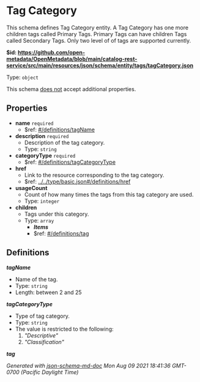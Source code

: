 # Tag Category

This schema defines Tag Category entity. A Tag Category has one more children tags called Primary Tags. Primary Tags can have children Tags called Secondary Tags. Only two level of of tags are supported currently.

<b id="httpsgithub.comopen-metadataopenmetadatablobmaincatalog-rest-servicesrcmainresourcesjsonschemaentitytagstagcategory.json">&#36;id: https://github.com/open-metadata/OpenMetadata/blob/main/catalog-rest-service/src/main/resources/json/schema/entity/tags/tagCategory.json</b>

Type: `object`

This schema <u>does not</u> accept additional properties.

## Properties
 - <b id="#https://github.com/open-metadata/OpenMetadata/blob/main/catalog-rest-service/src/main/resources/json/schema/entity/tags/tagCategory.json/properties/name">name</b> `required`
	 - &#36;ref: [#/definitions/tagName](#/definitions/tagName)
 - <b id="#https://github.com/open-metadata/OpenMetadata/blob/main/catalog-rest-service/src/main/resources/json/schema/entity/tags/tagCategory.json/properties/description">description</b> `required`
	 - Description of the tag category.
	 - Type: `string`
 - <b id="#https://github.com/open-metadata/OpenMetadata/blob/main/catalog-rest-service/src/main/resources/json/schema/entity/tags/tagCategory.json/properties/categoryType">categoryType</b> `required`
	 - &#36;ref: [#/definitions/tagCategoryType](#/definitions/tagCategoryType)
 - <b id="#https://github.com/open-metadata/OpenMetadata/blob/main/catalog-rest-service/src/main/resources/json/schema/entity/tags/tagCategory.json/properties/href">href</b>
	 - Link to the resource corresponding to the tag category.
	 - &#36;ref: [../../type/basic.json#/definitions/href](#....typebasic.jsondefinitionshref)
 - <b id="#https://github.com/open-metadata/OpenMetadata/blob/main/catalog-rest-service/src/main/resources/json/schema/entity/tags/tagCategory.json/properties/usageCount">usageCount</b>
	 - Count of how many times the tags from this tag category are used.
	 - Type: `integer`
 - <b id="#https://github.com/open-metadata/OpenMetadata/blob/main/catalog-rest-service/src/main/resources/json/schema/entity/tags/tagCategory.json/properties/children">children</b>
	 - Tags under this category.
	 - Type: `array`
		 - **_Items_**
		 - &#36;ref: [#/definitions/tag](#/definitions/tag)


## Definitions
**_tagName_**

 - Name of the tag.
 - Type: `string`
 - Length: between 2 and 25


**_tagCategoryType_**

 - Type of tag category.
 - Type: `string`
 - The value is restricted to the following: 
	 1. _"Descriptive"_
	 2. _"Classification"_


**_tag_**




_Generated with [json-schema-md-doc](https://brianwendt.github.io/json-schema-md-doc/)_ _Mon Aug 09 2021 18:41:36 GMT-0700 (Pacific Daylight Time)_